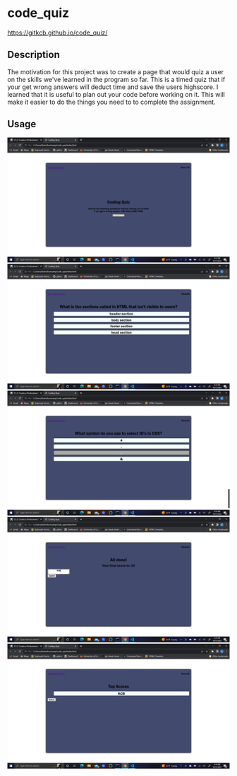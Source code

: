 # code_quiz
https://gitkcb.github.io/code_quiz/

## Description
The motivation for this project was to create a page that would quiz a user on the skills we've learned in the program so far. This is a timed quiz that if your get wrong answers will deduct time and save the users highscore. I learned that it is useful to plan out your code before working on it. This will make it easier to do the things you need to to complete the assignment.

## Usage
![The opening page of the quiz](assets/images/2022-10-11.png)
![Sample question of the quiz](assets/images/2022-10-11%20(1).png)
![Highlighted question of the quiz](assets/images/2022-10-11%20(2).png)
![Text box where you add your intials and see your score](assets/images/2022-10-11%20(3).png)
![Showing the highscore in the localstorage](assets/images/2022-10-11%20(4).png)



